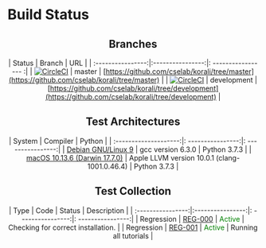 # Build Status

<center>

## Branches

| Status         |     Branch             |    URL         | 
| :----------------:|:----------------:|: ----------------- :|
| [![CircleCI](https://circleci.com/gh/cselab/korali/tree/master.svg?style=svg&circle-token=d73f56a4d14073880f8fe1140964afb58f2b1c35)](https://circleci.com/gh/cselab/korali/tree/master) | master | [https://github.com/cselab/korali/tree/master](https://github.com/cselab/korali/tree/master) | 
| [![CircleCI](https://circleci.com/gh/cselab/korali/tree/development.svg?style=svg&circle-token=d73f56a4d14073880f8fe1140964afb58f2b1c35)](https://circleci.com/gh/cselab/korali/tree/development) | development | [https://github.com/cselab/korali/tree/development](https://github.com/cselab/korali/tree/development) | 

## Test Architectures

|     System           |      Compiler     |    Python         |
| :--------------------:|: ----------------:|: ----------------:|
| [Debian GNU/Linux 9](https://github.com/CircleCI-Public/circleci-dockerfiles/tree/master/python/images/3.7.3) | gcc version 6.3.0 | Python 3.7.3  |
| [macOS 10.13.6  (Darwin 17.7.0)](https://circle-macos-docs.s3.amazonaws.com/image-manifest/build-456/index.html) | Apple LLVM version 10.0.1 (clang-1001.0.46.4) | Python 3.7.3     |

## Test Collection

| Type             |     Code         |      Status       |    Description    | 
| :----------------:|:----------------:|: ----------------:|: ----------------:|
| Regression | [REG-000](https://github.com/cselab/korali/tree/master/tests/REG-000/run_test.sh) | <span style="color:green">Active</span> | Checking for correct installation. |
| Regression | [REG-001](https://github.com/cselab/korali/tree/master/tests/REG-001/run_test.sh) | <span style="color:green">Active</span> | Running all tutorials |
</center>
